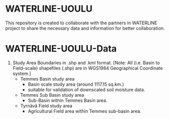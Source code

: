 # WATERLINE-UOULU
This repository is created to collaborate with the partners in WATERLINE project to share the necessary data and information for better collaboration.
# WATERLINE-UOULU-Data
1. Study Area Boundaries in .shp and .kml format.
[Note: All (i.e. Basin to Field-scale) shapefiles (.shp)  are in WGS1984 Geographical Coordinate system.]
    - Temmes Basin study area
        - Basin scale study area (around 1117.15 sq.km.)
        - suitable for validation of downscaled soil moisture data.
    - Temmes Sub Basin study area
        - Sub-Basin within Temmes Basin area.
    - Tyrnävä Field study area
        - Agricultural Field area within Temmes sub-basin area.

